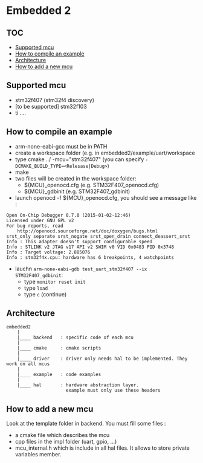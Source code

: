 # Embedded 2
## TOC
* [Supported mcu](#supported-mcu)
* [How to compile an example](#how-to-compile-an-example)
* [Architecture](#architecture)
* [How to add a new mcu](#how-to-add-a-new-mcu)

## Supported mcu
* stm32f407 (stm32f4 discovery)
* [to be supported] stm32f103
* ti ....

## How to compile an example
* arm-none-eabi-gcc must be in PATH
* create a workspace folder (e.g. in embedded2/example/uart/workspace
* type cmake ../ -mcu="stm32f407" (you can specify `-DCMAKE_BUILD_TYPE=<Relesase|Debug>`)
* make
* two files will be created in the workspace folder:
	* ${MCU}_openocd.cfg (e.g. STM32F407_openocd.cfg)
	* ${MCU}_gdbinit (e.g. STM32F407_gdbinit)
* launch openocd -f ${MCU}_openocd.cfg, you should see a message like : 

```
Open On-Chip Debugger 0.7.0 (2015-01-02-12:46)
Licensed under GNU GPL v2
For bug reports, read
	http://openocd.sourceforge.net/doc/doxygen/bugs.html
srst_only separate srst_nogate srst_open_drain connect_deassert_srst
Info : This adapter doesn't support configurable speed
Info : STLINK v2 JTAG v17 API v2 SWIM v0 VID 0x0483 PID 0x3748
Info : Target voltage: 2.885076
Info : stm32f4x.cpu: hardware has 6 breakpoints, 4 watchpoints
```

* lauchn `arm-none-eabi-gdb test_uart_stm32f407 --ix STM32F407_gdbinit`:
	* type `monitor reset init`
	* type `load`
	* type `c` (continue)

## Architecture 

```
embedded2
	|
	|____ backend	: specific code of each mcu 
	|
	|____ cmake		: cmake scripts
	|
	|____ driver	: driver only needs hal to be implemented. They work on all mcus  
	|
	|____ example	: code examples
	|
	|____ hal		: hardware abstraction layer.
					  example must only use these headers
```
## How to add a new mcu
Look at the template folder in backend. You must fill some files :

* a cmake file which describes the mcu
* cpp files in the impl folder (uart, gpio, ...)
* mcu_internal.h which is include in all hal files. It allows to store private variables member.
